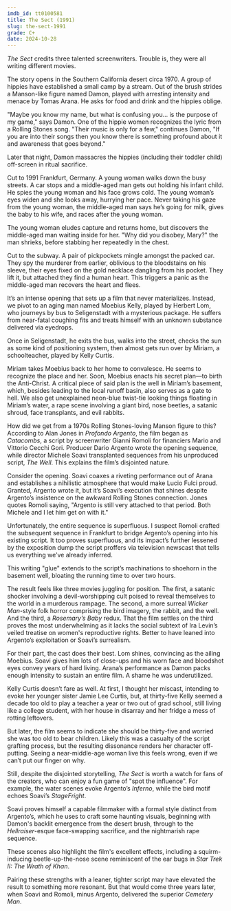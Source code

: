 ```yaml
---
imdb_id: tt0100581
title: The Sect (1991)
slug: the-sect-1991
grade: C+
date: 2024-10-28
---
```


_The Sect_ credits three talented screenwriters. Trouble is, they were all writing different movies.

The story opens in the Southern California desert circa 1970. A group of hippies have established a small camp by a stream. Out of the brush strides a Manson-like figure named Damon, played with arresting intensity and menace by Tomas Arana. He asks for food and drink and the hippies oblige.

"Maybe you know my name, but what is confusing you... is the purpose of my game," says Damon. One of the hippie women recognizes the lyric from a Rolling Stones song. "Their music is only for a few," continues Damon, "If you are into their songs then you know there is something profound about it and awareness that goes beyond."

Later that night, Damon massacres the hippies (including their toddler child) off-screen in ritual sacrifice.

Cut to 1991 Frankfurt, Germany. A young woman walks down the busy streets. A car stops and a middle-aged man gets out holding his infant child. He spies the young woman and his face grows cold. The young woman’s eyes widen and she looks away, hurrying her pace. Never taking his gaze from the young woman, the middle-aged man says he’s going for milk, gives the baby to his wife, and races after the young woman.

The young woman eludes capture and returns home, but discovers the middle-aged man waiting inside for her. "Why did you disobey, Mary?" the man shrieks, before stabbing her repeatedly in the chest.

Cut to the subway. A pair of pickpockets mingle amongst the packed car. They spy the murderer from earlier, oblivious to the bloodstains on his sleeve, their eyes fixed on the gold necklace dangling from his pocket. They lift it, but attached they find a human heart. This triggers a panic as the middle-aged man recovers the heart and flees.

It’s an intense opening that sets up a film that never materializes. Instead, we pivot to an aging man named Moebius Kelly, played by Herbert Lom, who journeys by bus to Seligenstadt with a mysterious package. He suffers from near-fatal coughing fits and treats himself with an unknown substance delivered via eyedrops.

Once in Seligenstadt, he exits the bus, walks into the street, checks the sun as some kind of positioning system, then almost gets run over by Miriam, a schoolteacher, played by Kelly Curtis.

Miriam takes Moebius back to her home to convalesce. He seems to recognize the place and her. Soon, Moebius enacts his secret plan—to birth the Anti-Christ. A critical piece of said plan is the well in Miriam’s basement, which, besides leading to the local runoff basin, also serves as a gate to hell. We also get unexplained neon-blue twist-tie looking things floating in Miriam’s water, a rape scene involving a giant bird, nose beetles, a satanic shroud, face transplants, and evil rabbits.

How did we get from a 1970s Rolling Stones-loving Manson figure to this? According to Alan Jones in _Profondo Argento_, the film began as _Catacombs_, a script by screenwriter Gianni Romoli for financiers Mario and Vittorio Cecchi Gori. Producer Dario Argento wrote the opening sequence, while director Michele Soavi transplanted sequences from his unproduced script, _The Well_. This explains the film’s disjointed nature.

Consider the opening. Soavi coaxes a riveting performance out of Arana and establishes a nihilistic atmosphere that would make Lucio Fulci proud. Granted, Argento wrote it, but it’s Soavi’s execution that shines despite Argento’s insistence on the awkward Rolling Stones connection. Jones quotes Romoli saying, "Argento is still very attached to that period. Both Michele and I let him get on with it."

Unfortunately, the entire sequence is superfluous. I suspect Romoli crafted the subsequent sequence in Frankfurt to bridge Argento’s opening into his existing script. It too proves superfluous, and its impact’s further lessened by the exposition dump the script proffers via television newscast that tells us everything we’ve already inferred.

This writing "glue" extends to the script’s machinations to shoehorn in the basement well, bloating the running time to over two hours.

The result feels like three movies juggling for position. The first, a satanic shocker involving a devil-worshipping cult poised to reveal themselves to the world in a murderous rampage. The second, a more surreal <span data-imdb-id="tt0070917">_Wicker Man_</span>-style folk horror comprising the bird imagery, the rabbit, and the well. And the third, a <span data-imdb-id="tt0063522">_Rosemary’s Baby_</span> redux. That the film settles on the third proves the most underwhelming as it lacks the social subtext of Ira Levin’s veiled treatise on women's reproductive rights. Better to have leaned into Argento’s exploitation or Soavi’s surrealism.

For their part, the cast does their best. Lom shines, convincing as the ailing Moebius. Soavi gives him lots of close-ups and his worn face and bloodshot eyes convey years of hard living. Arana’s performance as Damon packs enough intensity to sustain an entire film. A shame he was underutilized.

Kelly Curtis doesn’t fare as well. At first, I thought her miscast, intending to evoke her younger sister Jamie Lee Curtis, but, at thirty-five Kelly seemed a decade too old to play a teacher a year or two out of grad school, still living like a college student, with her house in disarray and her fridge a mess of rotting leftovers.

But later, the film seems to indicate she should be thirty-five and worried she was too old to bear children. Likely this was a casualty of the script grafting process, but the resulting dissonance renders her character off-putting. Seeing a near-middle-age woman live this feels wrong, even if we can’t put our finger on why.

Still, despite the disjointed storytelling, _The Sect_ is worth a watch for fans of the creators, who can enjoy a fun game of "spot the influence". For example, the water scenes evoke Argento’s <span data-imdb-id="tt0080923">_Inferno_</span>, while the bird motif echoes Soavi’s <span data-imdb-id="tt0092576">_StageFright_</span>.

Soavi proves himself a capable filmmaker with a formal style distinct from Argento’s, which he uses to craft some haunting visuals, beginning with Damon's backlit emergence from the desert brush, through to the <span data-imdb-id="tt0093177">_Hellraiser_</span>-esque face-swapping sacrifice, and the nightmarish rape sequence.

These scenes also highlight the film's excellent effects, including a squirm-inducing beetle-up-the-nose scene reminiscent of the ear bugs in <span data-imdb-id="tt0084726">_Star Trek II: The Wrath of Khan_</span>.

Pairing these strengths with a leaner, tighter script may have elevated the result to something more resonant. But that would come three years later, when Soavi and Romoli, minus Argento, delivered the superior <span data-imdb-id="tt0109592">_Cemetery Man_</span>.

